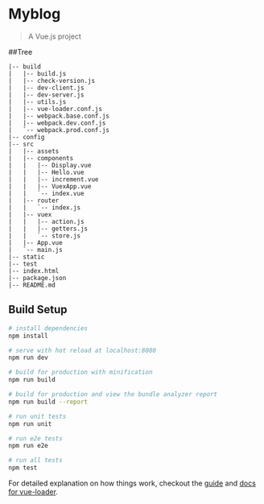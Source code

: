 # Myblog

> A Vue.js project

##Tree

```
|-- build
|   |-- build.js 
|   |-- check-version.js
|   |-- dev-client.js
|   |-- dev-server.js
|   |-- utils.js
|   |-- vue-loader.conf.js
|   |-- webpack.base.conf.js
|   |-- webpack.dev.conf.js
|   `-- webpack.prod.conf.js
|-- config
|-- src
|   |-- assets
|   |-- components
|   |   |-- Display.vue
|   |   |-- Hello.vue
|   |   |-- increment.vue
|   |   |-- VuexApp.vue
|   |   `-- index.vue
|   |-- router
|   |   `-- index.js
|   |-- vuex
|   |   |-- action.js
|   |   |-- getters.js
|   |   `-- store.js
|   |-- App.vue
|   `-- main.js
|-- static
|-- test
|-- index.html
|-- package.json
|-- README.md
```

## Build Setup

``` bash
# install dependencies
npm install

# serve with hot reload at localhost:8080
npm run dev

# build for production with minification
npm run build

# build for production and view the bundle analyzer report
npm run build --report

# run unit tests
npm run unit

# run e2e tests
npm run e2e

# run all tests
npm test
```

For detailed explanation on how things work, checkout the [guide](http://vuejs-templates.github.io/webpack/) and [docs for vue-loader](http://vuejs.github.io/vue-loader).
